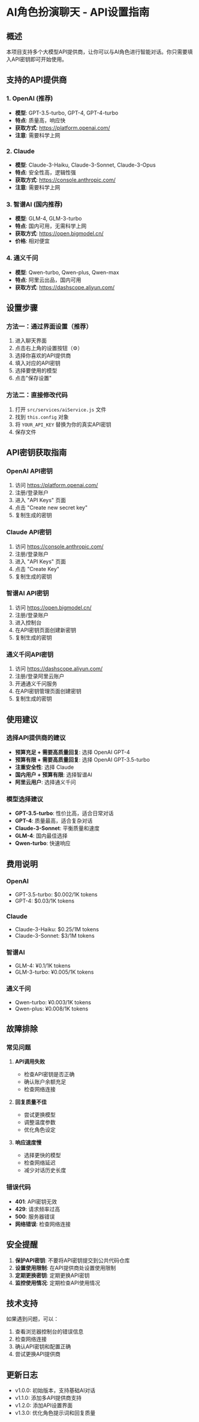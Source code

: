 # AI角色扮演聊天 - API设置指南

## 概述

本项目支持多个大模型API提供商，让你可以与AI角色进行智能对话。你只需要填入API密钥即可开始使用。

## 支持的API提供商

### 1. OpenAI (推荐)
- **模型**: GPT-3.5-turbo, GPT-4, GPT-4-turbo
- **特点**: 质量高，响应快
- **获取方式**: https://platform.openai.com/
- **注意**: 需要科学上网

### 2. Claude
- **模型**: Claude-3-Haiku, Claude-3-Sonnet, Claude-3-Opus
- **特点**: 安全性高，逻辑性强
- **获取方式**: https://console.anthropic.com/
- **注意**: 需要科学上网

### 3. 智谱AI (国内推荐)
- **模型**: GLM-4, GLM-3-turbo
- **特点**: 国内可用，无需科学上网
- **获取方式**: https://open.bigmodel.cn/
- **价格**: 相对便宜

### 4. 通义千问
- **模型**: Qwen-turbo, Qwen-plus, Qwen-max
- **特点**: 阿里云出品，国内可用
- **获取方式**: https://dashscope.aliyun.com/

## 设置步骤

### 方法一：通过界面设置（推荐）

1. 进入聊天界面
2. 点击右上角的设置按钮（⚙️）
3. 选择你喜欢的API提供商
4. 填入对应的API密钥
5. 选择要使用的模型
6. 点击"保存设置"

### 方法二：直接修改代码

1. 打开 `src/services/aiService.js` 文件
2. 找到 `this.config` 对象
3. 将 `YOUR_API_KEY` 替换为你的真实API密钥
4. 保存文件

## API密钥获取指南

### OpenAI API密钥
1. 访问 https://platform.openai.com/
2. 注册/登录账户
3. 进入 "API Keys" 页面
4. 点击 "Create new secret key"
5. 复制生成的密钥

### Claude API密钥
1. 访问 https://console.anthropic.com/
2. 注册/登录账户
3. 进入 "API Keys" 页面
4. 点击 "Create Key"
5. 复制生成的密钥

### 智谱AI API密钥
1. 访问 https://open.bigmodel.cn/
2. 注册/登录账户
3. 进入控制台
4. 在API密钥页面创建新密钥
5. 复制生成的密钥

### 通义千问API密钥
1. 访问 https://dashscope.aliyun.com/
2. 注册/登录阿里云账户
3. 开通通义千问服务
4. 在API密钥管理页面创建密钥
5. 复制生成的密钥

## 使用建议

### 选择API提供商的建议

- **预算充足 + 需要高质量回复**: 选择 OpenAI GPT-4
- **预算有限 + 需要高质量回复**: 选择 OpenAI GPT-3.5-turbo
- **注重安全性**: 选择 Claude
- **国内用户 + 预算有限**: 选择智谱AI
- **阿里云用户**: 选择通义千问

### 模型选择建议

- **GPT-3.5-turbo**: 性价比高，适合日常对话
- **GPT-4**: 质量最高，适合复杂对话
- **Claude-3-Sonnet**: 平衡质量和速度
- **GLM-4**: 国内最佳选择
- **Qwen-turbo**: 快速响应

## 费用说明

### OpenAI
- GPT-3.5-turbo: $0.002/1K tokens
- GPT-4: $0.03/1K tokens

### Claude
- Claude-3-Haiku: $0.25/1M tokens
- Claude-3-Sonnet: $3/1M tokens

### 智谱AI
- GLM-4: ¥0.1/1K tokens
- GLM-3-turbo: ¥0.005/1K tokens

### 通义千问
- Qwen-turbo: ¥0.003/1K tokens
- Qwen-plus: ¥0.008/1K tokens

## 故障排除

### 常见问题

1. **API调用失败**
   - 检查API密钥是否正确
   - 确认账户余额充足
   - 检查网络连接

2. **回复质量不佳**
   - 尝试更换模型
   - 调整温度参数
   - 优化角色设定

3. **响应速度慢**
   - 选择更快的模型
   - 检查网络延迟
   - 减少对话历史长度

### 错误代码

- **401**: API密钥无效
- **429**: 请求频率过高
- **500**: 服务器错误
- **网络错误**: 检查网络连接

## 安全提醒

1. **保护API密钥**: 不要将API密钥提交到公共代码仓库
2. **设置使用限制**: 在API提供商处设置使用限制
3. **定期更换密钥**: 定期更换API密钥
4. **监控使用情况**: 定期检查API使用情况

## 技术支持

如果遇到问题，可以：

1. 查看浏览器控制台的错误信息
2. 检查网络连接
3. 确认API密钥和配置正确
4. 尝试更换API提供商

## 更新日志

- v1.0.0: 初始版本，支持基础AI对话
- v1.1.0: 添加多API提供商支持
- v1.2.0: 添加API设置界面
- v1.3.0: 优化角色提示词和回复质量
